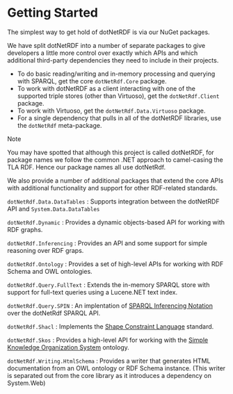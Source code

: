 # Getting Started

The simplest way to get hold of dotNetRDF is via our NuGet packages.

We have split dotNetRDF into a number of separate packages to give developers a little more control over exactly which APIs and which additional third-party dependencies they need to include in their projects.

  * To do basic reading/writing and in-memory processing and querying with SPARQL, get the core `dotNetRdf.Core` package.
  * To work with dotNetRDF as a client interacting with one of the supported triple stores (other than Virtuoso), get the `dotNetRdf.Client` package.
  * To work with Virtuoso, get the `dotNetRdf.Data.Virtuoso` package.
  * For a single dependency that pulls in all of the dotNetRDF libraries, use the `dotNetRdf` meta-package.
  
> [!NOTE]
> You may have spotted that although this project is called dotNetRDF, for package names we follow the common .NET approach to camel-casing the TLA RDF. Hence our package names all use dotNetRdf.

We also provide a number of additional packages that extend the core APIs with additional functionality and support for other RDF-related standards.

  `dotNetRdf.Data.DataTables`
  : Supports integration between the dotNetRDF API and `System.Data.DataTables`
  
  `dotNetRdf.Dynamic`
  : Provides a dynamic objects-based API for working with RDF graphs.
  
  `dotNetRdf.Inferencing`
  : Provides an API and some support for simple reasoning over RDF graps.
  
  `dotNetRdf.Ontology`
  : Provides a set of high-level APIs for working with RDF Schema and OWL ontologies.
  
  `dotNetRdf.Query.FullText`
  : Extends the in-memory SPARQL store with support for full-text queries using a Lucene.NET text index.
  
  `dotNetRdf.Query.SPIN`
  : An implentation of [SPARQL Inferencing Notation](https://spinrdf.org/) over the dotNetRdf SPARQL API.
  
  `dotNetRdf.Shacl`
  : Implements the [Shape Constraint Language](https://www.w3.org/TR/shacl/) standard.
  
  `dotNetRdf.Skos`
  : Provides a high-level API for working with the [Simple Knowledge Organization System](https://www.w3.org/2004/02/skos/) ontology.
  
  `dotNetRdf.Writing.HtmlSchema`
  : Provides a writer that generates HTML documentation from an OWL ontology or RDF Schema instance. (This writer is separated out from the core library as it introduces a dependency on System.Web) 